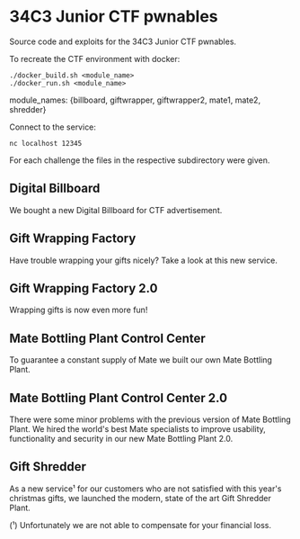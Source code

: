 # 34C3 Junior CTF pwnables

Source code and exploits for the 34C3 Junior CTF pwnables.

To recreate the CTF environment with docker:

```
./docker_build.sh <module_name>
./docker_run.sh <module_name>
```
module_names: {billboard, giftwrapper, giftwrapper2, mate1, mate2, shredder}


Connect to the service:
```
nc localhost 12345
```

For each challenge the files in the respective subdirectory were given.


## Digital Billboard

We bought a new Digital Billboard for CTF advertisement.


## Gift Wrapping Factory

Have trouble wrapping your gifts nicely? Take a look at this new service.


## Gift Wrapping Factory 2.0

Wrapping gifts is now even more fun!


## Mate Bottling Plant Control Center

To guarantee a constant supply of Mate we built our own Mate Bottling Plant.


## Mate Bottling Plant Control Center 2.0

There were some minor problems with the previous version of Mate Bottling Plant. We hired the world's best Mate specialists to improve usability, functionality and security in our new Mate Bottling Plant 2.0.


## Gift Shredder

As a new service¹ for our customers who are not satisfied with this year's christmas gifts, we launched the modern, state of the art Gift Shredder Plant.

(¹) Unfortunately we are not able to compensate for your financial loss.
